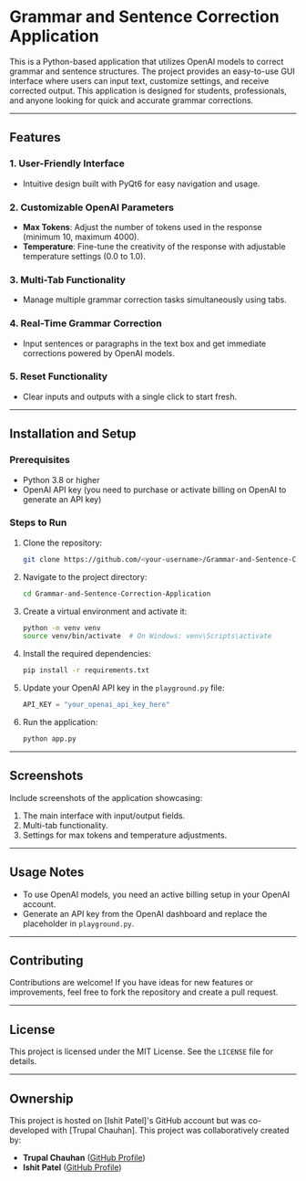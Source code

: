 # Grammar and Sentence Correction Application

This is a Python-based application that utilizes OpenAI models to correct grammar and sentence structures. The project provides an easy-to-use GUI interface where users can input text, customize settings, and receive corrected output. This application is designed for students, professionals, and anyone looking for quick and accurate grammar corrections.

---

## Features

### 1. **User-Friendly Interface**
- Intuitive design built with PyQt6 for easy navigation and usage.

### 2. **Customizable OpenAI Parameters**
- **Max Tokens**: Adjust the number of tokens used in the response (minimum 10, maximum 4000).
- **Temperature**: Fine-tune the creativity of the response with adjustable temperature settings (0.0 to 1.0).

### 3. **Multi-Tab Functionality**
- Manage multiple grammar correction tasks simultaneously using tabs.

### 4. **Real-Time Grammar Correction**
- Input sentences or paragraphs in the text box and get immediate corrections powered by OpenAI models.

### 5. **Reset Functionality**
- Clear inputs and outputs with a single click to start fresh.

---

## Installation and Setup

### Prerequisites
- Python 3.8 or higher
- OpenAI API key (you need to purchase or activate billing on OpenAI to generate an API key)

### Steps to Run
1. Clone the repository:
   ```bash
   git clone https://github.com/<your-username>/Grammar-and-Sentence-Correction-Application.git
   ```
2. Navigate to the project directory:
   ```bash
   cd Grammar-and-Sentence-Correction-Application
   ```
3. Create a virtual environment and activate it:
   ```bash
   python -m venv venv
   source venv/bin/activate  # On Windows: venv\Scripts\activate
   ```
4. Install the required dependencies:
   ```bash
   pip install -r requirements.txt
   ```
5. Update your OpenAI API key in the `playground.py` file:
   ```python
   API_KEY = "your_openai_api_key_here"
   ```
6. Run the application:
   ```bash
   python app.py
   ```

---

## Screenshots
Include screenshots of the application showcasing:
1. The main interface with input/output fields.
2. Multi-tab functionality.
3. Settings for max tokens and temperature adjustments.

---

## Usage Notes
- To use OpenAI models, you need an active billing setup in your OpenAI account.
- Generate an API key from the OpenAI dashboard and replace the placeholder in `playground.py`.

---

## Contributing
Contributions are welcome! If you have ideas for new features or improvements, feel free to fork the repository and create a pull request.

---

## License
This project is licensed under the MIT License. See the `LICENSE` file for details.

---

## Ownership
This project is hosted on [Ishit Patel]'s GitHub account but was co-developed with [Trupal Chauhan].
This project was collaboratively created by:

- **Trupal Chauhan** ([GitHub Profile](https://github.com/TrupalChauhan7))
- **Ishit Patel** ([GitHub Profile](https://github.com/ishit-patel02))
